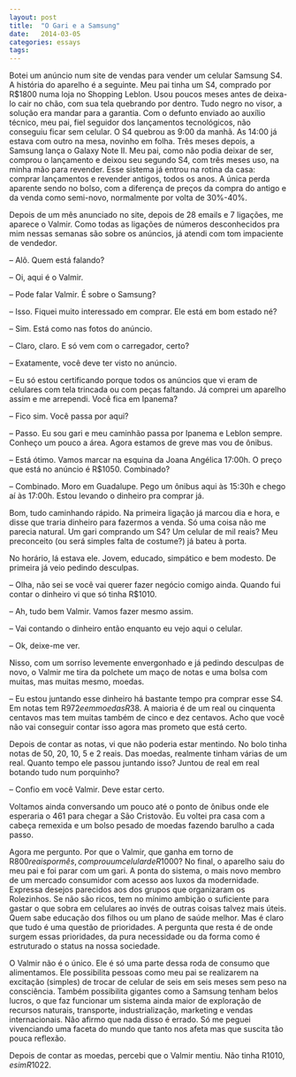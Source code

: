```yaml
---
layout: post
title:  "O Gari e a Samsung"
date:   2014-03-05
categories: essays
tags:
---
```


Botei um anúncio num site de vendas para vender um celular Samsung S4. A história do aparelho é a seguinte. Meu pai tinha um S4, comprado por R$1800 numa loja no Shopping Leblon. Usou poucos meses antes de deixa-lo cair no chão, com sua tela quebrando por dentro. Tudo negro no visor, a solução era mandar para a garantia. Com o defunto enviado ao auxílio técnico, meu pai, fiel seguidor dos lançamentos tecnológicos, não conseguiu ficar sem celular. O S4 quebrou as 9:00 da manhã. As 14:00 já estava com outro na mesa, novinho em folha. Três meses depois, a Samsung lança o Galaxy Note II. Meu pai, como não podia deixar de ser, comprou o lançamento e deixou seu segundo S4, com três meses uso, na minha mão para revender. Esse sistema já entrou na rotina da casa: comprar lançamentos e revender antigos, todos os anos. A única perda aparente sendo no bolso, com a diferença de preços da compra do antigo e da venda como semi-novo, normalmente por volta de 30%-40%.

Depois de um mês anunciado no site, depois de 28 emails e 7 ligações, me aparece o Valmir. Como todas as ligações de números desconhecidos pra mim nessas semanas são sobre os anúncios, já atendi com tom impaciente de vendedor.

– Alô. Quem está falando?

– Oi, aqui é o Valmir.

– Pode falar Valmir. É sobre o Samsung?

– Isso. Fiquei muito interessado em comprar. Ele está em bom estado né?

– Sim. Está como nas fotos do anúncio.

– Claro, claro. E só vem com o carregador, certo?

– Exatamente, você deve ter visto no anúncio.

– Eu só estou certificando porque todos os anúncios que vi eram de celulares com tela trincada ou com peças faltando. Já comprei um aparelho assim e me arrependi. Você fica em Ipanema?

– Fico sim. Você passa por aqui?

– Passo. Eu sou gari e meu caminhão passa por Ipanema e Leblon sempre. Conheço um pouco a área. Agora estamos de greve mas vou de ônibus.

– Está ótimo. Vamos marcar na esquina da Joana Angélica 17:00h. O preço que está no anúncio é R$1050. Combinado?

– Combinado. Moro em Guadalupe. Pego um ônibus aqui às 15:30h e chego aí às 17:00h. Estou levando o dinheiro pra comprar já.

Bom, tudo caminhando rápido. Na primeira ligação já marcou dia e hora, e disse que traria dinheiro para fazermos a venda. Só uma coisa não me parecia natural. Um gari comprando um S4? Um celular de mil reais? Meu preconceito (ou será simples falta de costume?) já bateu à porta.

No horário, lá estava ele. Jovem, educado, simpático e bem modesto. De primeira já veio pedindo desculpas.

– Olha, não sei se você vai querer fazer negócio comigo ainda. Quando fui contar o dinheiro vi que só tinha R$1010.

– Ah, tudo bem Valmir. Vamos fazer mesmo assim.

– Vai contando o dinheiro então enquanto eu vejo aqui o celular.

– Ok, deixe-me ver.

Nisso, com um sorriso levemente envergonhado e já pedindo desculpas de novo, o Valmir me tira da polchete um maço de notas e uma bolsa com muitas, mas muitas mesmo, moedas.

– Eu estou juntando esse dinheiro há bastante tempo pra comprar esse S4. Em notas tem R$972 e em moedas R$38. A maioria é de um real ou cinquenta centavos mas tem muitas também de cinco e dez centavos. Acho que você não vai conseguir contar isso agora mas prometo que está certo.

Depois de contar as notas, vi que não poderia estar mentindo. No bolo tinha notas de 50, 20, 10, 5 e 2 reais. Das moedas, realmente tinham várias de um real. Quanto tempo ele passou juntando isso? Juntou de real em real botando tudo num porquinho?

– Confio em você Valmir. Deve estar certo.

Voltamos ainda conversando um pouco até o ponto de ônibus onde ele esperaria o 461 para chegar a São Cristovão. Eu voltei pra casa com a cabeça remexida e um bolso pesado de moedas fazendo barulho a cada passo.

Agora me pergunto. Por que o Valmir, que ganha em torno de R$800 reais por mês, comprou um celular de R$1000? No final, o aparelho saiu do meu pai e foi parar com um gari. A ponta do sistema, o mais novo membro de um mercado consumidor com acesso aos luxos da modernidade. Expressa desejos parecidos aos dos grupos que organizaram os Rolezinhos. Se não são ricos, tem no mínimo ambição o suficiente para gastar o que sobra em celulares ao invés de outras coisas talvez mais úteis. Quem sabe educação dos filhos ou um plano de saúde melhor. Mas é claro que tudo é uma questão de prioridades. A pergunta que resta é de onde surgem essas prioridades, da pura necessidade ou da forma como é estruturado o status na nossa sociedade.

O Valmir não é o único. Ele é só uma parte dessa roda de consumo que alimentamos. Ele possibilita pessoas como meu pai se realizarem na excitação (simples) de trocar de celular de seis em seis meses sem peso na consciência. Também possibilita gigantes como a Samsung tenham belos lucros, o que faz funcionar um sistema ainda maior de exploração de recursos naturais, transporte, industrialização, marketing e vendas internacionais. Não afirmo que nada disso é errado. Só me peguei vivenciando uma faceta do mundo que tanto nos afeta mas que suscita tão pouca reflexão.

Depois de contar as moedas, percebi que o Valmir mentiu. Não tinha R$1010, e sim R$1022.
